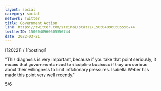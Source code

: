 ```yaml
---
layout: social
category: social
network: Twitter
title: Government Action
link: https://twitter.com/steinea/status/1506040960605556744
twitterID: 1506040960605556744
date: 2022-03-21
---
```


[[2022]] / [[posting]]

"This diagnosis is very important, because if you take that point seriously, it means that governments need to discipline business if they are serious about their willingness to limit inflationary pressures. Isabella Weber has made this point very well recently."

5/6
